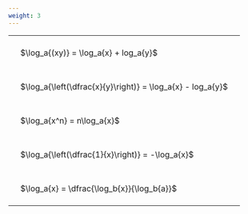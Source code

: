 ```yaml
---
weight: 3
---
```


<style type="text/css">
#T_4e38d th.col_heading {
  text-align: left;
  font-size: 1em;
}
#T_4e38d td {
  text-align: left;
  font-size: 1em;
  padding: 1.5em;
}
</style>
<table id="T_4e38d">
  <thead>
  </thead>
  <tbody>
    <tr>
      <td id="T_4e38d_row0_col0" class="data row0 col0" >$\log_a{(xy)} = \log_a{x} + log_a{y}$</td>
    </tr>
    <tr>
      <td id="T_4e38d_row1_col0" class="data row1 col0" >$\log_a{\left(\dfrac{x}{y}\right)} = \log_a{x} - log_a{y}$</td>
    </tr>
    <tr>
      <td id="T_4e38d_row2_col0" class="data row2 col0" >$\log_a{x^n} = n\log_a{x}$</td>
    </tr>
    <tr>
      <td id="T_4e38d_row3_col0" class="data row3 col0" >$\log_a{\left(\dfrac{1}{x}\right)} = -\log_a{x}$</td>
    </tr>
    <tr>
      <td id="T_4e38d_row4_col0" class="data row4 col0" >$\log_a{x} = \dfrac{\log_b{x}}{\log_b{a}}$</td>
    </tr>
  </tbody>
</table>
